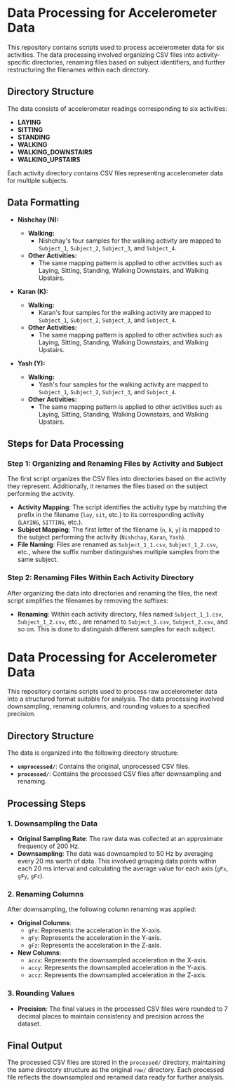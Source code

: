 # Data Processing for Accelerometer Data

This repository contains scripts used to process accelerometer data for six activities. The data processing involved organizing CSV files into activity-specific directories, renaming files based on subject identifiers, and further restructuring the filenames within each directory.

## Directory Structure

The data consists of accelerometer readings corresponding to six activities:

- **LAYING**
- **SITTING**
- **STANDING**
- **WALKING**
- **WALKING_DOWNSTAIRS**
- **WALKING_UPSTAIRS**

Each activity directory contains CSV files representing accelerometer data for multiple subjects.

## Data Formatting

- **Nishchay (N):**

  - **Walking:**
    - Nishchay's four samples for the walking activity are mapped to `Subject_1`, `Subject_2`, `Subject_3`, and `Subject_4`.
  - **Other Activities:**
    - The same mapping pattern is applied to other activities such as Laying, Sitting, Standing, Walking Downstairs, and Walking Upstairs.

- **Karan (K):**

  - **Walking:**
    - Karan's four samples for the walking activity are mapped to `Subject_1`, `Subject_2`, `Subject_3`, and `Subject_4`.
  - **Other Activities:**
    - The same mapping pattern is applied to other activities such as Laying, Sitting, Standing, Walking Downstairs, and Walking Upstairs.

- **Yash (Y):**
  - **Walking:**
    - Yash's four samples for the walking activity are mapped to `Subject_1`, `Subject_2`, `Subject_3`, and `Subject_4`.
  - **Other Activities:**
    - The same mapping pattern is applied to other activities such as Laying, Sitting, Standing, Walking Downstairs, and Walking Upstairs.

## Steps for Data Processing

### Step 1: Organizing and Renaming Files by Activity and Subject

The first script organizes the CSV files into directories based on the activity they represent. Additionally, it renames the files based on the subject performing the activity.

- **Activity Mapping**: The script identifies the activity type by matching the prefix in the filename (`lay`, `sit`, etc.) to its corresponding activity (`LAYING`, `SITTING`, etc.).
- **Subject Mapping**: The first letter of the filename (`n`, `k`, `y`) is mapped to the subject performing the activity (`Nishchay`, `Karan`, `Yash`).
- **File Naming**: Files are renamed as `Subject_1_1.csv`, `Subject_1_2.csv`, etc., where the suffix number distinguishes multiple samples from the same subject.

### Step 2: Renaming Files Within Each Activity Directory

After organizing the data into directories and renaming the files, the next script simplifies the filenames by removing the suffixes:

- **Renaming**: Within each activity directory, files named `Subject_1_1.csv`, `Subject_1_2.csv`, etc., are renamed to `Subject_1.csv`, `Subject_2.csv`, and so on. This is done to distinguish different samples for each subject.

# Data Processing for Accelerometer Data

This repository contains scripts used to process raw accelerometer data into a structured format suitable for analysis. The data processing involved downsampling, renaming columns, and rounding values to a specified precision.

## Directory Structure

The data is organized into the following directory structure:

- **`unprocessed/`**: Contains the original, unprocessed CSV files.
- **`processed/`**: Contains the processed CSV files after downsampling and renaming.

## Processing Steps

### 1. Downsampling the Data

- **Original Sampling Rate**: The raw data was collected at an approximate frequency of 200 Hz.
- **Downsampling**: The data was downsampled to 50 Hz by averaging every 20 ms worth of data. This involved grouping data points within each 20 ms interval and calculating the average value for each axis (`gFx`, `gFy`, `gFz`).

### 2. Renaming Columns

After downsampling, the following column renaming was applied:

- **Original Columns**:
  - `gFx`: Represents the acceleration in the X-axis.
  - `gFy`: Represents the acceleration in the Y-axis.
  - `gFz`: Represents the acceleration in the Z-axis.
- **New Columns**:
  - `accx`: Represents the downsampled acceleration in the X-axis.
  - `accy`: Represents the downsampled acceleration in the Y-axis.
  - `accz`: Represents the downsampled acceleration in the Z-axis.

### 3. Rounding Values

- **Precision**: The final values in the processed CSV files were rounded to 7 decimal places to maintain consistency and precision across the dataset.

## Final Output

The processed CSV files are stored in the `processed/` directory, maintaining the same directory structure as the original `raw/` directory. Each processed file reflects the downsampled and renamed data ready for further analysis.
